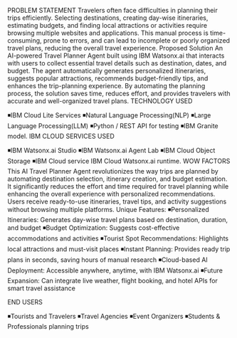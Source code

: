 PROBLEM STATEMENT
Travelers often face difficulties in planning their trips efficiently. Selecting destinations, creating day-wise itineraries, estimating budgets, and finding local attractions or activities require browsing multiple websites and applications. This manual process is time-consuming, prone to errors, and can lead to incomplete or poorly organized travel plans, reducing the overall travel experience.
Proposed Solution
An AI-powered Travel Planner Agent built using IBM Watsonx.ai that interacts with users to collect essential travel details such as destination, dates, and budget. The agent automatically generates personalized itineraries, suggests popular attractions, recommends budget-friendly tips, and enhances the trip-planning experience. By automating the planning process, the solution saves time, reduces effort, and provides travelers with accurate and well-organized travel plans.
TECHNOLOGY  USED

◾IBM Cloud Lite Services
◾Natural Language Processing(NLP)
◾Large Language Processing(LLM)
◾Python / REST API for testing
◾IBM Granite model.
IBM CLOUD SERVICES USED

◾IBM Watsonx.ai Studio
◾IBM Watsonx.ai Agent Lab
◾IBM Cloud Object Storage
◾IBM Cloud service
IBM Cloud Watsonx.ai runtime.
WOW FACTORS
This AI Travel Planner Agent revolutionizes the way trips are planned by automating destination selection, itinerary creation, and budget estimation. It significantly reduces the effort and time required for travel planning while enhancing the overall experience with personalized recommendations. Users receive ready-to-use itineraries, travel tips, and activity suggestions without browsing multiple platforms.
Unique Features:
◾Personalized Itineraries: Generates day-wise travel plans based on destination, duration, and budget
◾Budget Optimization: Suggests cost-effective accommodations and activities
◾Tourist Spot Recommendations: Highlights local attractions and must-visit places
◾Instant Planning: Provides ready trip plans in seconds, saving hours of manual research
◾Cloud-based AI Deployment: Accessible anywhere, anytime, with IBM Watsonx.ai
◾Future Expansion: Can integrate live weather, flight booking, and hotel APIs for smart travel assistance

END USERS


◾Tourists and Travelers
◾Travel Agencies
◾Event Organizers
◾Students & Professionals planning trips
